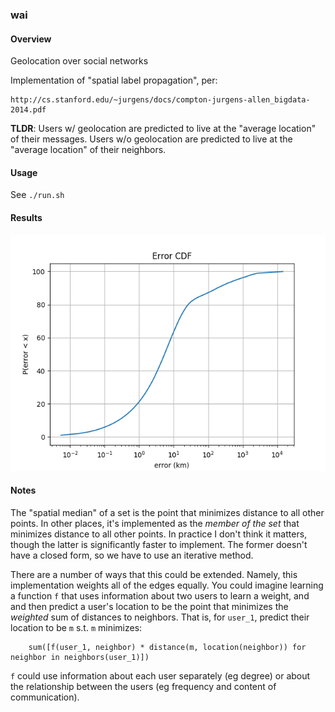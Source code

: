 ### wai

#### Overview

Geolocation over social networks

Implementation of "spatial label propagation", per:

    http://cs.stanford.edu/~jurgens/docs/compton-jurgens-allen_bigdata-2014.pdf

__TLDR__: Users w/ geolocation are predicted to live at the "average location" of their messages.  Users w/o geolocation are predicted to live at the "average location" of their neighbors.

#### Usage

See `./run.sh`

#### Results

![Error CDF](results.png)

#### Notes

The "spatial median" of a set is the point that minimizes distance to all other points.  In other places, it's implemented as the _member of the set_ that minimizes distance to all other points.  In practice I don't think it matters, though the latter is significantly faster to implement.  The former doesn't have a closed form, so we have to use an iterative method.

There are a number of ways that this could be extended.  Namely, this implementation weights all of the edges equally.  You could imagine learning a function `f` that uses information about two users to learn a weight, and
and then predict a user's location to be  the point that minimizes the _weighted_ sum of distances to neighbors. That is,
for `user_1`, predict their location to be `m` s.t. `m` minimizes:
```
    sum([f(user_1, neighbor) * distance(m, location(neighbor)) for neighbor in neighbors(user_1)])
```

`f` could use information about each user separately (eg degree) or about the relationship between the users (eg frequency and content of communication).
